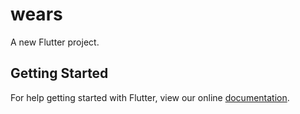 # wears

A new Flutter project.

## Getting Started

For help getting started with Flutter, view our online
[documentation](https://flutter.io/).
